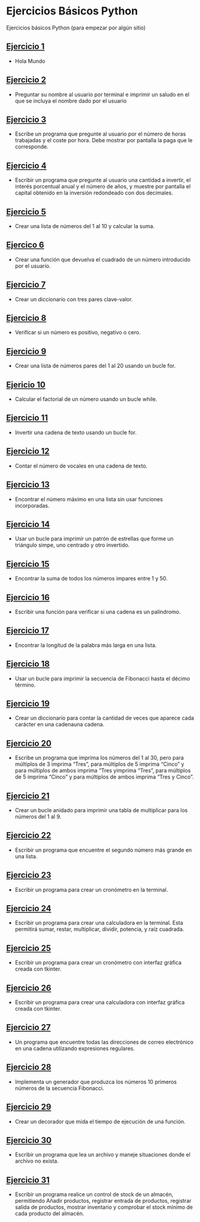 # Ejercicios Básicos Python

Ejercicios básicos Python (para empezar por algún sitio)

## [Ejercicio 1](./Ejercicio-1)

- Hola Mundo

## [Ejercicio 2](./Ejercicio-2)

- Preguntar su nombre al usuario por terminal e imprimir un saludo en el que se incluya el nombre dado por el usuario

## [Ejercicio 3](./Ejercicio-3)

- Escribe un programa que pregunte al usuario por el número de horas trabajadas y el coste por hora. Debe mostrar por pantalla la paga que le corresponde. 

## [Ejercicio 4](./Ejercicio-4)

- Escribir un programa que pregunte al usuario una cantidad a invertir, el interés porcentual anual y el número de años, 
y muestre por pantalla el capital obtenido en la inversión redondeado con dos decimales.

## [Ejercicio 5](./Ejercicio-5)

- Crear una lista de números del 1 al 10 y calcular la suma.

## [Ejercico 6](./Ejercicio-6)

- Crear una función que devuelva el cuadrado de un número introducido por el usuario.

## [Ejercicio 7](./Ejercicio-7)

- Crear un diccionario con tres pares clave-valor.

## [Ejercicio 8](./Ejercicio-8)

- Verificar si un número es positivo, negativo o cero.

## [Ejercicio 9](./Ejercicio-9)

- Crear una lista de números pares del 1 al 20 usando un bucle for.

## [Ejericio 10](./Ejercicio-10)

- Calcular el factorial de un número usando un bucle while.

## [Ejercicio 11](./Ejercicio-11)

- Invertir una cadena de texto usando un bucle for.

## [Ejercicio 12](./Ejercicio-12)

- Contar el número de vocales en una cadena de texto.

## [Ejercicio 13](./Ejercicio-13)

- Encontrar el número máximo en una lista sin usar funciones incorporadas.

## [Ejercicio 14](./Ejercicio-14)

- Usar un bucle para imprimir un patrón de estrellas que forme un triángulo simpe, uno centrado y otro invertido.

## [Ejercicio 15](./Ejercicio-15)

- Encontrar la suma de todos los números impares entre 1 y 50.

## [Ejercicio 16](./Ejercicio-16)

- Escribir una función para verificar si una cadena es un palíndromo.

## [Ejercicio 17](./Ejercicio-17)

- Encontrar la longitud de la palabra más larga en una lista.

## [Ejercicio 18](./Ejercicio-18)

- Usar un bucle para imprimir la secuencia de Fibonacci hasta el décimo término.

## [Ejercicio 19](./Ejercicio-19)

- Crear un diccionario para contar la cantidad de veces que aparece cada carácter en una cadenauna cadena.

## [Ejercicio 20](./Ejercicio-20)

- Escribe un programa que imprima los números del 1 al 30, pero para múltiplos de 3 imprima “Tres”, para múltiplos de 5 imprima “Cinco” y para múltiplos de ambos imprima “Tres yimprima “Tres”, para múltiplos de 5 imprima “Cinco” y para múltiplos de ambos imprima “Tres y Cinco”.

## [Ejercicio 21](./Ejercicio-21)

- Crear un bucle anidado para imprimir una tabla de multiplicar para los números del 1 al 9.

## [Ejercicio 22](./Ejercicio-22)

- Escribir un programa que encuentre el segundo número más grande en una lista.

## [Ejercicio 23](./Ejercicio-23)

- Escribir un programa para crear un cronómetro en la terminal.

## [Ejercicio 24](./Ejercicio-24)

- Escribir un programa para crear una calculadora en la terminal. Esta permitirá sumar, restar, multiplicar, dividir, potencia, y raíz cuadrada.

## [Ejercicio 25](./Ejercicio-25)

- Escribir un programa para crear un cronómetro con interfaz gráfica creada con tkinter.

## [Ejercicio 26](./Ejercicio-26)

- Escribir un programa para crear una calculadora con interfaz gráfica creada con tkinter.

## [Ejercicio 27](./Ejercicio-27)

- Un programa que encuentre todas las direcciones de correo electrónico en una cadena utilizando expresiones regulares.

## [Ejercicio 28](./Ejercicio-28)

- Implementa un generador que produzca los números 10 primeros números de la secuencia Fibonacci.

## [Ejercicio 29](./Ejercicio-29)

- Crear un decorador que mida el tiempo de ejecución de una función.

## [Ejercicio 30](./Ejercicio-30)

- Escribir un programa que lea un archivo y maneje situaciones donde el archivo no exista.

## [Ejercicio 31](./Ejercicio-31)

- Escribir un programa realice un control de stock de un almacén, permitiendo Añadir productos, registrar entrada de productos, 
registrar salida de productos, mostrar inventario y comprobar el stock mínimo de cada producto del almacén.